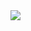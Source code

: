 <style>
  @import "{{ site.theme }}";

header {
  display: none;
}
  </style>
<a rel="ar" href="https://phygitalism.com/wp-content/uploads/2021/09/Oleg_Wolf3D.usdz">
  <img src="https://phygitalism.com/wp-content/uploads/2021/09/Oleg_screenshot-1.png">
</a>
